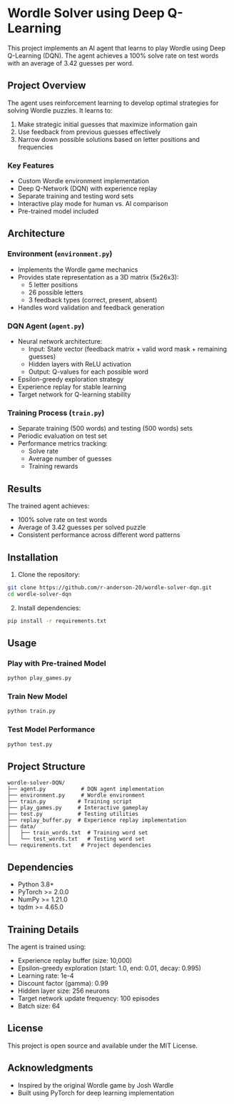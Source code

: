 # Wordle Solver using Deep Q-Learning

This project implements an AI agent that learns to play Wordle using Deep Q-Learning (DQN). The agent achieves a 100% solve rate on test words with an average of 3.42 guesses per word.

## Project Overview

The agent uses reinforcement learning to develop optimal strategies for solving Wordle puzzles. It learns to:
1. Make strategic initial guesses that maximize information gain
2. Use feedback from previous guesses effectively
3. Narrow down possible solutions based on letter positions and frequencies

### Key Features
- Custom Wordle environment implementation
- Deep Q-Network (DQN) with experience replay
- Separate training and testing word sets
- Interactive play mode for human vs. AI comparison
- Pre-trained model included

## Architecture

### Environment (`environment.py`)
- Implements the Wordle game mechanics
- Provides state representation as a 3D matrix (5x26x3):
  - 5 letter positions
  - 26 possible letters
  - 3 feedback types (correct, present, absent)
- Handles word validation and feedback generation

### DQN Agent (`agent.py`)
- Neural network architecture:
  - Input: State vector (feedback matrix + valid word mask + remaining guesses)
  - Hidden layers with ReLU activation
  - Output: Q-values for each possible word
- Epsilon-greedy exploration strategy
- Experience replay for stable learning
- Target network for Q-learning stability

### Training Process (`train.py`)
- Separate training (500 words) and testing (500 words) sets
- Periodic evaluation on test set
- Performance metrics tracking:
  - Solve rate
  - Average number of guesses
  - Training rewards

## Results

The trained agent achieves:
- 100% solve rate on test words
- Average of 3.42 guesses per solved puzzle
- Consistent performance across different word patterns

## Installation

1. Clone the repository:
```bash
git clone https://github.com/r-anderson-20/wordle-solver-dqn.git
cd wordle-solver-dqn
```

2. Install dependencies:
```bash
pip install -r requirements.txt
```

## Usage

### Play with Pre-trained Model
```bash
python play_games.py
```

### Train New Model
```bash
python train.py
```

### Test Model Performance
```bash
python test.py
```

## Project Structure
```
wordle-solver-DQN/
├── agent.py           # DQN agent implementation
├── environment.py     # Wordle environment
├── train.py          # Training script
├── play_games.py     # Interactive gameplay
├── test.py           # Testing utilities
├── replay_buffer.py  # Experience replay implementation
├── data/
│   ├── train_words.txt  # Training word set
│   └── test_words.txt   # Testing word set
└── requirements.txt   # Project dependencies
```

## Dependencies
- Python 3.8+
- PyTorch >= 2.0.0
- NumPy >= 1.21.0
- tqdm >= 4.65.0

## Training Details

The agent is trained using:
- Experience replay buffer (size: 10,000)
- Epsilon-greedy exploration (start: 1.0, end: 0.01, decay: 0.995)
- Learning rate: 1e-4
- Discount factor (gamma): 0.99
- Hidden layer size: 256 neurons
- Target network update frequency: 100 episodes
- Batch size: 64

## License

This project is open source and available under the MIT License.

## Acknowledgments

- Inspired by the original Wordle game by Josh Wardle
- Built using PyTorch for deep learning implementation
